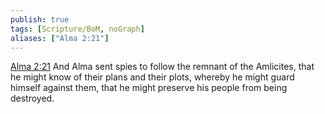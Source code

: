 ```yaml
---
publish: true
tags: [Scripture/BoM, noGraph]
aliases: ["Alma 2:21"]
---
```

[Alma 2:21](https://churchofjesuschrist.org/study/scriptures/bofm/alma/2?lang=eng&id=p21#p21) And Alma sent spies to follow the remnant of the Amlicites, that he might know of their plans and their plots, whereby he might guard himself against them, that he might preserve his people from being destroyed.
